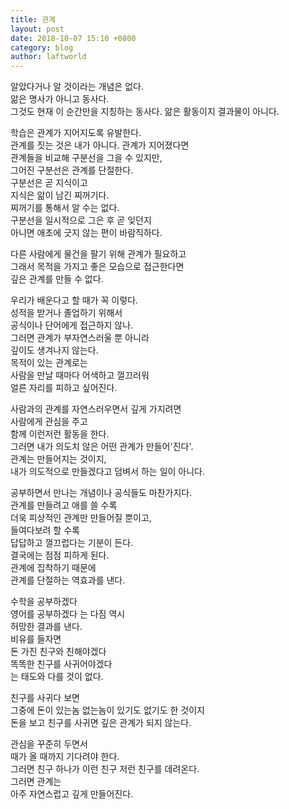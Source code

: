 ```yaml
---
title: 관계
layout: post
date: 2018-10-07 15:10 +0800
category: blog
author: laftworld
---
```


알았다거나 알 것이라는 개념은 없다.   
앎은 명사가 아니고 동사다.  
그것도 현재 이 순간만을 지칭하는 동사다.
앎은 활동이지 결과물이 아니다.  

학습은 관계가 지어지도록 유발한다.   
관계를 짓는 것은 내가 아니다.
관계가 지어졌다면  
관계들을 비교해 구분선을 그을 수 있지만,   
그어진 구분선은 관계를 단절한다.   
구분선은 곧 지식이고  
지식은 앎이 남긴 찌꺼기다.  
찌꺼기를 통해서 알 수는 없다.  
구분선을 일시적으로 그은 후 곧 잊던지  
아니면 애초에 긋지 않는 편이 바람직하다.   

다른 사람에게 물건을 팔기 위해 관계가 필요하고  
그래서 목적을 가지고 좋은 모습으로 접근한다면  
깊은 관계를 만들 수 없다.   

우리가 배운다고 할 때가 꼭 이렇다.   
성적을 받거나 졸업하기 위해서  
공식이나 단어에게 접근하지 않나.  
그러면 관계가 부자연스러울 뿐 아니라  
깊이도 생겨나지 않는다.  
목적이 있는 관계로는   
사람을 만날 때마다 어색하고 껄끄러워  
얼른 자리를 피하고 싶어진다.   

사람과의 관계를 자연스러우면서 깊게 가지려면  
사람에게 관심을 주고  
함께 이런저런 활동을 한다.  
그러면 내가 의도치 않은 어떤 관계가 만들어'진다'.  
관계는 만들어지는 것이지,  
내가 의도적으로 만들겠다고 덤벼서 하는 일이 아니다.  

공부하면서 만나는 개념이나 공식들도 마찬가지다.  
관계를 만들려고 애를 쓸 수록  
더욱 피상적인 관계만 만들어질 뿐이고,  
들여다보려 할 수록   
답답하고 껄끄럽다는 기분이 든다.  
결국에는 점점 피하게 된다.  
관계에 집착하기 때문에  
관계를 단절하는 역효과를 낸다.  

수학을 공부하겠다  
영어를 공부하겠다 는 다짐 역시  
허망한 결과를 낸다.   
비유를 들자면  
돈 가진 친구와 친해야겠다  
똑똑한 친구를 사귀어야겠다  
는 태도와 다를 것이 없다.  

친구를 사귀다 보면   
그중에 돈이 있는놈 없는놈이 있기도 없기도 한 것이지  
돈을 보고 친구를 사귀면 깊은 관계가 되지 않는다.  

관심을 꾸준히 두면서  
때가 올 때까지 기다려야 한다.  
그러면 친구 하나가 이런 친구 저런 친구를 데려온다.  
그러면 관계는  
아주 자연스럽고 깊게 만들어진다.  
